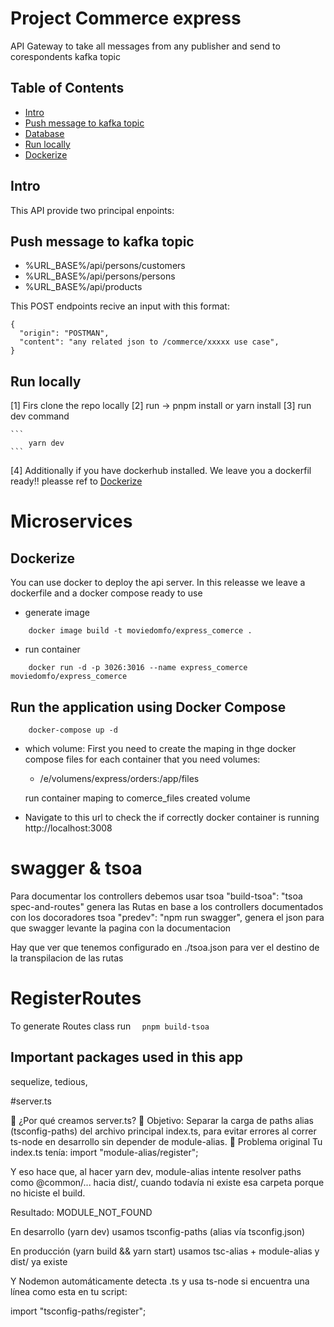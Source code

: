 # Project Commerce express

API Gateway to take all messages from any publisher and send to corespondents kafka topic

## Table of Contents

- [Intro](#Intro)
- [Push message to kafka topic ](#Push-message-to-kafka-topic)
- [Database](#mongodb-hosted)
- [Run locally](#Run-locally)
- [Dockerize](#Dockerize)

## Intro

This API provide two principal enpoints:

## Push message to kafka topic

- %URL_BASE%/api/persons/customers
- %URL_BASE%/api/persons/persons
- %URL_BASE%/api/products

This POST endpoints recive an input with this format:

```
{
  "origin": "POSTMAN",
  "content": "any related json to /commerce/xxxxx use case",
}

```

## Run locally

[1] Firs clone the repo locally
[2] run -> pnpm install or yarn install
[3] run dev command

    ```
        yarn dev
    ```

[4] Additionally if you have dockerhub installed. We leave you a dockerfil ready!!
pleasse ref to [Dockerize](#Dockerize)

# Microservices

## Dockerize

You can use docker to deploy the api server. In this releasse we leave a dockerfile and a docker compose ready to use

- generate image

```
    docker image build -t moviedomfo/express_comerce .
```

- run container

```
    docker run -d -p 3026:3016 --name express_comerce moviedomfo/express_comerce
```

## Run the application using Docker Compose

```
    docker-compose up -d
```

- which volume:
  First you need to create the maping in thge docker compose files for each container that you need
  volumes:

  - /e/volumens/express/orders:/app/files

  run container maping to comerce_files created volume

- Navigate to this url to check the if correctly docker container is running
  http://localhost:3008

# swagger & tsoa

Para documentar los controllers debemos usar tsoa
"build-tsoa": "tsoa spec-and-routes" genera las Rutas en base a los controllers documentados con los docoradores tsoa
"predev": "npm run swagger", genera el json para que swagger levante la pagina con la documentacion

Hay que ver que tenemos configurado en ./tsoa.json para ver el destino de la transpilacion de las rutas

# RegisterRoutes

To generate Routes class run
`  pnpm build-tsoa`

## Important packages used in this app

sequelize, tedious,


#server.ts

🧠 ¿Por qué creamos server.ts?
🎯 Objetivo:
Separar la carga de paths alias (tsconfig-paths) del archivo principal index.ts, para evitar errores al correr ts-node en desarrollo sin depender de module-alias.
🧩 Problema original
Tu index.ts tenía:
  import "module-alias/register";

Y eso hace que, al hacer yarn dev, module-alias intente resolver paths como @common/... hacia dist/, cuando todavía ni existe esa carpeta porque no hiciste el build.

Resultado: MODULE_NOT_FOUND

En desarrollo (yarn dev) usamos tsconfig-paths (alias vía tsconfig.json)

En producción (yarn build && yarn start) usamos tsc-alias + module-alias y dist/ ya existe

Y Nodemon automáticamente detecta .ts y usa ts-node si encuentra una línea como esta en tu script:

import "tsconfig-paths/register";
